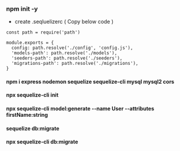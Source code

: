 ### npm init -y

- create .seqluelizerc ( Copy below code )

```
const path = require('path')

module.exports = {
  config: path.resolve('./config', 'config.js'),
  'models-path': path.resolve('./models'),
  'seeders-path': path.resolve('./seeders'),
  'migrations-path': path.resolve('./migrations'),
}

```

#### npm i express nodemon sequelize sequelize-cli mysql mysql2 cors

#### npx sequelize-cli init

#### npx sequelize-cli model:generate --name User --attributes firstName:string

#### sequelize db:migrate

#### npx sequelize-cli db:migrate
